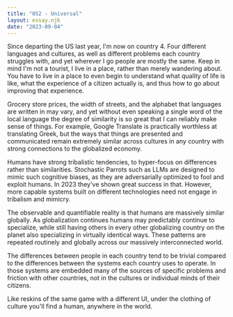 ```yaml
---
title: "052 - Universal"
layout: essay.njk
date: "2023-09-04"
---
```


Since departing the US last year, I'm now on country 4. Four different languages and cultures, as well as different problems each country struggles with, and yet wherever I go people are mostly the same. Keep in mind I'm not a tourist, I live in a place, rather than merely wandering about. You have to live in a place to even begin to understand what quality of life is like, what the experience of a citizen actually is, and thus how to go about improving that experience.

Grocery store prices, the width of streets, and the alphabet that languages are written in may vary, and yet without even speaking a single word of the local language the degree of similarity is so great that I can reliably make sense of things. For example, Google Translate is practically worthless at translating Greek, but the ways that things are presented and communicated remain extremely similar across cultures in any country with strong connections to the globalized economy.

Humans have strong tribalistic tendencies, to hyper-focus on differences rather than similarities. Stochastic Parrots such as LLMs are designed to mimic such cognitive biases, as they are adversarially optimized to fool and exploit humans. In 2023 they've shown great success in that. However, more capable systems built on different technologies need not engage in tribalism and mimicry.

The observable and quantifiable reality is that humans are massively similar globally. As globalization continues humans may predictably continue to specialize, while still having others in every other globalizing country on the planet also specializing in virtually identical ways. These patterns are repeated routinely and globally across our massively interconnected world.

The differences between people in each country tend to be trivial compared to the differences between the systems each country uses to operate. In those systems are embedded many of the sources of specific problems and friction with other countries, not in the cultures or individual minds of their citizens.

Like reskins of the same game with a different UI, under the clothing of culture you'll find a human, anywhere in the world.